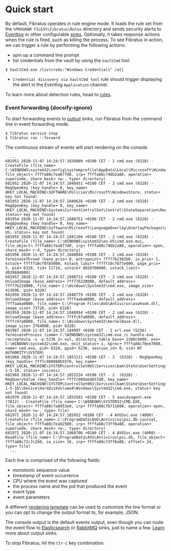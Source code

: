 # Quick start

By default, Fibratus operates in rule engine mode. It loads the rule set from the `%PROGRAM FILES%\Fibratus\Rules` directory and sends security alerts to [Eventlog](/alerts/senders/eventlog) or other configurable [sinks](/alerts/senders). Optionally, it takes response actions when the rule is fired, such as killing the process. To see Fibratus in action, we can trigger a rule by performing the following actions:

- spin up a command line prompt
- list credentials from the vault by using the `VaultCmd` tool
```
$ VaultCmd.exe /listcreds:"Windows Credentials" /all
```

- `Credential discovery via VaultCmd tool` rule should trigger displaying the alert in the Eventlog `Application` channel.

To learn more about detection rules, head to [rules](/filters/rules).

### Event forwarding {docsify-ignore}

To start forwarding events to [output](/outputs/introduction) sinks, run Fibratus from the command line in event forwarding mode:

```
$ fibratus service stop
$ fibratus run --forward
```

The continuous stream of events will start rendering on the console.

```
  ...
681951 2020-11-07 14:24:57.1839809 +0100 CET - 2 cmd.exe (6328) - CreateFile (file_name➜ C:\WINDOWS\system32\config\systemprofile\AppData\Local\Microsoft\WindowsApps\, file_object➜ ffffa88c7ea077d0, irp➜ ffffa88c746b2a88, operation➜ supersede, share_mask➜ rw-, type➜ directory)
681952 2020-11-07 14:24:57.1840451 +0100 CET - 2 cmd.exe (6328) - RegOpenKey (key_handle➜ 0, key_name➜ HKEY_LOCAL_MACHINE\SOFTWARE\Policies\Microsoft\WindowsStore, status➜ key not found)
681953 2020-11-07 14:24:57.1840626 +0100 CET - 2 cmd.exe (6328) - RegOpenKey (key_handle➜ 0, key_name➜ HKEY_LOCAL_MACHINE\System\CurrentControlSet\Control\StateSeparation\RedirectionMap\Keys, status➜ key not found)
681954 2020-11-07 14:24:57.1840751 +0100 CET - 2 cmd.exe (6328) - RegOpenKey (key_handle➜ 0, key_name➜ HKEY_LOCAL_MACHINE\Software\Microsoft\LanguageOverlay\OverlayPackages\en-US, status➜ key not found)
681955 2020-11-07 14:24:57.1841104 +0100 CET - 2 cmd.exe (6328) - CreateFile (file_name➜ C:\WINDOWS\system32\en-US\cmd.exe.mui, file_object➜ ffffa88c7ea077d0, irp➜ ffffa88c746b2a88, operation➜ open, share_mask➜ r-d, type➜ directory)
681956 2020-11-07 14:24:57.1848044 +0100 CET - 2 cmd.exe (6328) - TerminateThread (base_prio➜ 8, entrypoint➜ 7ff7762382b0, io_prio➜ 2, kstack➜ fffff10cf0785000, kstack_limit➜ fffff10cf077e000, page_prio➜ 5, pid➜ 6328, tid➜ 11716, ustack➜ d020700000, ustack_limit➜ d020604000)
681957 2020-11-07 14:24:57.1848713 +0100 CET - 2 cmd.exe (6328) - UnloadImage (base_address➜ 7ff776220000, default_address➜ 7ff776220000, file_name➜ C:\Windows\System32\cmd.exe, image_size➜ 413696, pid➜ 6328)
681958 2020-11-07 14:24:57.1848779 +0100 CET - 2 cmd.exe (6328) - UnloadImage (base_address➜ 7fffaaba0000, default_address➜ 7fffaaba0000, file_name➜ C:\Program Files\AVG\Antivirus\aswhook.dll, image_size➜ 73728, pid➜ 6328)
681959 2020-11-07 14:24:57.1848954 +0100 CET - 2 cmd.exe (6328) - UnloadImage (base_address➜ 7fffc97a0000, default_address➜ 7fffc97a0000, file_name➜ C:\Windows\System32\KernelBase.dll, image_size➜ 2764800, pid➜ 6328)
681967 2020-11-07 14:24:57.184997 +0100 CET - 2 erl.exe (5236) - TerminateProcess (comm➜ C:\WINDOWS\system32\cmd.exe /c handle.exe /accepteula -s -p 5236 2> nul, directory_table_base➜ 2300cb000, exe➜ C:\WINDOWS\system32\cmd.exe, exit_status➜ 1, kproc➜ ffffa88c70ee7080, name➜ cmd.exe, pid➜ 6328, ppid➜ 5236, session_id➜ 0, sid➜ NT AUTHORITY\SYSTEM)
681968 2020-11-07 14:24:57.1853111 +0100 CET - 2  (6328) - RegOpenKey (key_handle➜ ffffc980980b55f0, key_name➜ HKEY_LOCAL_MACHINE\SYSTEM\ControlSet001\Services\bam\State\UserSettings\S-1-5-18, status➜ success)
681969 2020-11-07 14:24:57.1853224 +0100 CET - 2  (6328) - RegQueryValue (key_handle➜ ffffc980abd657d0, key_name➜ HKEY_LOCAL_MACHINE\SYSTEM\ControlSet001\Services\bam\State\UserSettings\S-1-5-18\\Device\HarddiskVolume4\Windows\System32\cmd.exe, status➜ key not found)
681970 2020-11-07 14:24:57.1853581 +0100 CET - 5 aswidsagent.exe (7812) - CreateFile (file_name➜ C:\WINDOWS\SYSTEM32\CMD.EXE, file_object➜ ffffa88c7a8053e0, irp➜ ffffa88c7b711608, operation➜ open, share_mask➜ rw-, type➜ file)
681971 2020-11-07 14:24:57.185952 +0100 CET - 4 AVGSvc.exe (4000) - CreateFile (file_name➜ C:\ProgramData\AVG\Antivirus\psi.db-journal, file_object➜ ffffa88c7ea02500, irp➜ ffffa88c73ff8a88, operation➜ supersede, share_mask➜ rw-, type➜ directory)
681972 2020-11-07 14:24:57.1860706 +0100 CET - 4 AVGSvc.exe (4000) - ReadFile (file_name➜ C:\ProgramData\AVG\Antivirus\psi.db, file_object➜ ffffa88c72c7c260, io_size➜ 16, irp➜ ffffa88c73ff8a88, offset➜ 24, type➜ file)
  ...
```

Each line is comprised of the following fields:

- monotonic sequence value
- timestamp of event occurrence
- CPU where the event was captured
- the process name and the pid that produced the event
- event type
- event parameters

A different [rendering template](/outputs/console?id=templates) can be used to customize the line format or you can opt to change the output format to, for example, JSON.

The console output is the default events output, even though you can route the event flow to [Elasticsearch](https://www.elastic.co/elasticsearch/) or [RabbitMQ](https://www.rabbitmq.com/) sinks, just to name a few. [Learn](/outputs/introduction) more about output sinks.

To stop Fibratus, hit the `Ctr-C` key combination.
